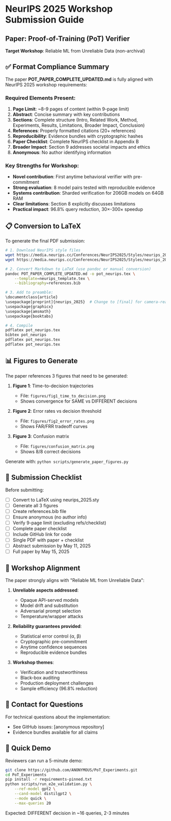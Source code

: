 # NeurIPS 2025 Workshop Submission Guide

## Paper: Proof-of-Training (PoT) Verifier
**Target Workshop**: Reliable ML from Unreliable Data (non-archival)

## ✅ Format Compliance Summary

The paper **POT_PAPER_COMPLETE_UPDATED.md** is fully aligned with NeurIPS 2025 workshop requirements:

### Required Elements Present:
1. **Page Limit**: ~8-9 pages of content (within 9-page limit)
2. **Abstract**: Concise summary with key contributions
3. **Sections**: Complete structure (Intro, Related Work, Method, Experiments, Results, Limitations, Broader Impact, Conclusion)
4. **References**: Properly formatted citations (20+ references)
5. **Reproducibility**: Evidence bundles with cryptographic hashes
6. **Paper Checklist**: Complete NeurIPS checklist in Appendix B
7. **Broader Impact**: Section 9 addresses societal impacts and ethics
8. **Anonymous**: No author identifying information

### Key Strengths for Workshop:
- **Novel contribution**: First anytime behavioral verifier with pre-commitment
- **Strong evaluation**: 8 model pairs tested with reproducible evidence
- **Systems contribution**: Sharded verification for 206GB models on 64GB RAM
- **Clear limitations**: Section 8 explicitly discusses limitations
- **Practical impact**: 96.8% query reduction, 30×-300× speedup

## 📋 Conversion to LaTeX

To generate the final PDF submission:

```bash
# 1. Download NeurIPS style files
wget https://media.neurips.cc/Conferences/NeurIPS2025/Styles/neurips_2025.sty
wget https://media.neurips.cc/Conferences/NeurIPS2025/Styles/neurips_2025.tex

# 2. Convert Markdown to LaTeX (use pandoc or manual conversion)
pandoc POT_PAPER_COMPLETE_UPDATED.md -o pot_neurips.tex \
    --template=neurips_template.tex \
    --bibliography=references.bib

# 3. Add to preamble:
\documentclass{article}
\usepackage[preprint]{neurips_2025}  # Change to [final] for camera-ready
\usepackage{graphicx}
\usepackage{amsmath}
\usepackage{booktabs}

# 4. Compile
pdflatex pot_neurips.tex
bibtex pot_neurips
pdflatex pot_neurips.tex
pdflatex pot_neurips.tex
```

## 📊 Figures to Generate

The paper references 3 figures that need to be generated:

1. **Figure 1**: Time-to-decision trajectories
   - File: `figures/fig1_time_to_decision.png`
   - Shows convergence for SAME vs DIFFERENT decisions

2. **Figure 2**: Error rates vs decision threshold  
   - File: `figures/fig2_error_rates.png`
   - Shows FAR/FRR tradeoff curves

3. **Figure 3**: Confusion matrix
   - File: `figures/confusion_matrix.png`
   - Shows 8/8 correct decisions

Generate with: `python scripts/generate_paper_figures.py`

## 📝 Submission Checklist

Before submitting:

- [ ] Convert to LaTeX using neurips_2025.sty
- [ ] Generate all 3 figures
- [ ] Create references.bib file
- [ ] Ensure anonymous (no author info)
- [ ] Verify 9-page limit (excluding refs/checklist)
- [ ] Complete paper checklist
- [ ] Include GitHub link for code
- [ ] Single PDF with paper + checklist
- [ ] Abstract submission by May 11, 2025
- [ ] Full paper by May 15, 2025

## 🎯 Workshop Alignment

The paper strongly aligns with "Reliable ML from Unreliable Data":

1. **Unreliable aspects addressed**:
   - Opaque API-served models
   - Model drift and substitution
   - Adversarial prompt selection
   - Temperature/wrapper attacks

2. **Reliability guarantees provided**:
   - Statistical error control (α, β)
   - Cryptographic pre-commitment
   - Anytime confidence sequences
   - Reproducible evidence bundles

3. **Workshop themes**:
   - Verification and trustworthiness
   - Black-box auditing
   - Production deployment challenges
   - Sample efficiency (96.8% reduction)

## 📧 Contact for Questions

For technical questions about the implementation:
- See GitHub issues: [anonymous repository]
- Evidence bundles available for all claims

## 🚀 Quick Demo

Reviewers can run a 5-minute demo:

```bash
git clone https://github.com/ANONYMOUS/PoT_Experiments.git
cd PoT_Experiments
pip install -r requirements-pinned.txt
python scripts/run_e2e_validation.py \
    --ref-model gpt2 \
    --cand-model distilgpt2 \
    --mode quick \
    --max-queries 20
```

Expected: DIFFERENT decision in ~16 queries, 2-3 minutes